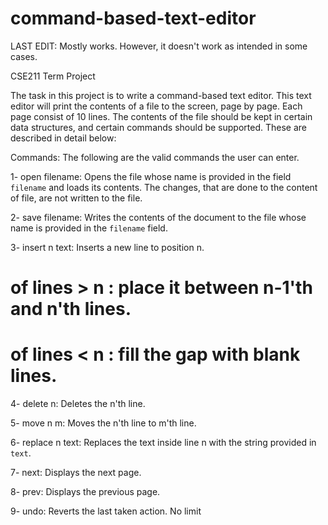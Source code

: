 # command-based-text-editor

LAST EDIT: Mostly works. However, it doesn't work as intended in some cases. 


CSE211 Term Project

The task in this project is to write a command-based text editor. This text
editor will print the contents of a file to the screen, page by page. Each page
consist of 10 lines. The contents of the file should be kept in certain data structures,
and certain commands should be supported. These are described in detail below:

Commands:
The following are the valid commands the user can enter.

1- open filename: 
Opens the file whose name is provided in the field `filename` and loads its contents.
The changes, that are done to the content of file, are not written to the file.

2- save filename: 
Writes the contents of the document to the file whose name is provided in the `filename` field.

3- insert n text: 
Inserts a new line to position n.
# of lines > n : place it between n-1'th and n'th lines.
# of lines < n : fill the gap with blank lines.

4- delete n: 
Deletes the n'th line.

5- move n m: 
Moves the n'th line to m'th line.

6- replace n text: 
Replaces the text inside line n with the string provided in `text`.

7- next: 
Displays the next page.

8- prev: 
Displays the previous page.

9- undo: 
Reverts the last taken action. No limit




